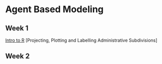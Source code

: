 # Agent Based Modeling


## Week 1
[Intro to R](Week1Activity/README.md)
[Projecting, Plotting and Labelling Administrative Subdivisions]


## Week 2
